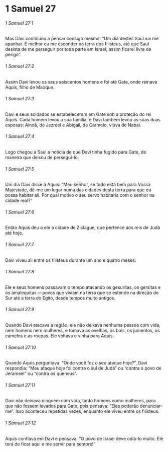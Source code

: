 # 1 Samuel 27

###### 1 Samuel 27:1

Mas Davi continuou a pensar consigo mesmo: “Um dia destes Saul vai me apanhar. É melhor eu me esconder na terra dos filisteus, até que Saul desista de me perseguir por toda parte em Israel; assim ficarei livre de perigo”.

###### 1 Samuel 27:2

Assim Davi levou os seus seiscentos homens e foi até Gate, onde reinava Aquis, filho de Maoque.

###### 1 Samuel 27:3

Davi e seus soldados se estabeleceram em Gate sob a proteção do rei Aquis. Cada homem levou a sua família, e Davi também levou as suas duas esposas: Ainoã, de Jezreel e Abigail, de Carmelo, viúva de Nabal.

###### 1 Samuel 27:4

Logo chegou a Saul a notícia de que Davi tinha fugido para Gate, de maneira que deixou de persegui-lo.

###### 1 Samuel 27:5

Um dia Davi disse a Aquis: “Meu senhor, se tudo está bem para Vossa Majestade, dê-me um lugar numa das cidades desta terra para que eu possa habitar ali. Por qual motivo o seu servo habitaria com o senhor na cidade real?”

###### 1 Samuel 27:6

Então Aquis deu a ele a cidade de Ziclague, que pertence aos reis de Judá até hoje.

###### 1 Samuel 27:7

Davi viveu ali entre os filisteus durante um ano e quatro meses.

###### 1 Samuel 27:8

Ele e seus homens passavam o tempo atacando os gesuritas, os gersitas e os amalequitas — povos que viviam na terra que se estende na direção de Sur até a terra do Egito, desde tempos muito antigos.

###### 1 Samuel 27:9

Quando Davi atacava a região, ele não deixava nenhuma pessoa com vida, nem homens nem mulheres, e tomava as ovelhas, os bois, os jumentos, os camelos e as roupas. Ele voltava e vinha para Aquis.

###### 1 Samuel 27:10

Quando Aquis perguntava: “Onde você fez o seu ataque hoje?”, Davi respondia: “Meu ataque hoje foi contra o sul de Judá” ou “contra o povo de Jerameel” ou “contra os queneus”.

###### 1 Samuel 27:11

Davi não deixava ninguém com vida, tanto homens como mulheres, para que não fossem levados para Gate, pois pensava: “Eles poderão denunciar-me”. Isso aconteceu repetidas vezes, enquanto ele viveu entre os filisteus.

###### 1 Samuel 27:12

Aquis confiava em Davi e pensava: “O povo de Israel deve odiá-lo muito. Ele terá de ficar aqui e me servir para sempre!”

